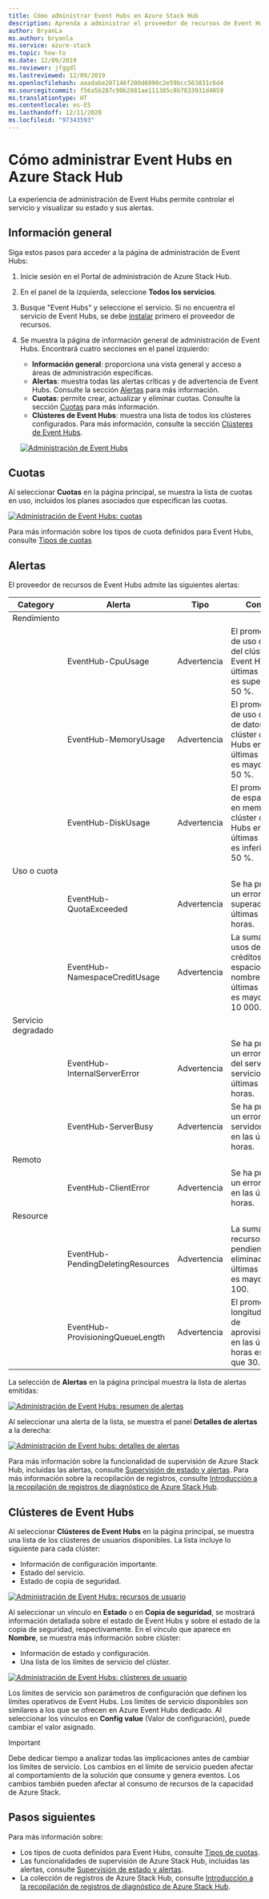 ```yaml
---
title: Cómo administrar Event Hubs en Azure Stack Hub
description: Aprenda a administrar el proveedor de recursos de Event Hubs en Azure Stack Hub.
author: BryanLa
ms.author: bryanla
ms.service: azure-stack
ms.topic: how-to
ms.date: 12/09/2019
ms.reviewer: jfggdl
ms.lastreviewed: 12/09/2019
ms.openlocfilehash: aaadabe207146f200d6090c2e59bcc563831c6d4
ms.sourcegitcommit: f56a5b287c90b2081ae111385c8b7833931d4059
ms.translationtype: HT
ms.contentlocale: es-ES
ms.lasthandoff: 12/11/2020
ms.locfileid: "97343593"
---
```

# <a name="how-to-manage-event-hubs-on-azure-stack-hub"></a>Cómo administrar Event Hubs en Azure Stack Hub

La experiencia de administración de Event Hubs permite controlar el servicio y visualizar su estado y sus alertas. 

## <a name="overview"></a>Información general

Siga estos pasos para acceder a la página de administración de Event Hubs:

1. Inicie sesión en el Portal de administración de Azure Stack Hub.
2. En el panel de la izquierda, seleccione **Todos los servicios**.
3. Busque "Event Hubs" y seleccione el servicio. Si no encuentra el servicio de Event Hubs, se debe [instalar](event-hubs-rp-install.md) primero el proveedor de recursos.
4. Se muestra la página de información general de administración de Event Hubs. Encontrará cuatro secciones en el panel izquierdo:
   - **Información general**: proporciona una vista general y acceso a áreas de administración específicas.
   - **Alertas**: muestra todas las alertas críticas y de advertencia de Event Hubs. Consulte la sección [Alertas](#alerts) para más información.
   - **Cuotas**: permite crear, actualizar y eliminar cuotas. Consulte la sección [Cuotas](#quotas) para más información.
   - **Clústeres de Event Hubs**: muestra una lista de todos los clústeres configurados. Para más información, consulte la sección [Clústeres de Event Hubs](#event-hubs-clusters).

   [![Administración de Event Hubs](media/event-hubs-rp-manage/1-manage-event-hubs.png)](media/event-hubs-rp-manage/1-manage-event-hubs.png#lightbox)

## <a name="quotas"></a>Cuotas

Al seleccionar **Cuotas** en la página principal, se muestra la lista de cuotas en uso, incluidos los planes asociados que especifican las cuotas. 
 
[![Administración de Event Hubs: cuotas](media/event-hubs-rp-manage/3-quotas.png)](media/event-hubs-rp-manage/3-quotas.png#lightbox)

Para más información sobre los tipos de cuota definidos para Event Hubs, consulte [Tipos de cuotas](azure-stack-quota-types.md#event-hubs-quota-types)

## <a name="alerts"></a>Alertas

El proveedor de recursos de Event Hubs admite las siguientes alertas:
   
| Category | Alerta | Tipo | Condición |
|----------|-------|------|-----------|
| Rendimiento | | | |
| | EventHub-CpuUsage | Advertencia | El promedio de % de uso de CPU del clúster de Event Hubs en las últimas seis horas es superior al 50 %. |
| | EventHub-MemoryUsage | Advertencia | El promedio de % de uso de disco de datos (E:) del clúster de Event Hubs en las últimas seis horas es mayor del 50 %. |
| | EventHub-DiskUsage | Advertencia | El promedio de % de espacio libre en memoria del clúster de Event Hubs en las últimas seis horas es inferior al 50 %. |
| Uso o cuota | | | |
| | EventHub-QuotaExceeded | Advertencia | Se ha producido un error de cuota superada en las últimas seis horas. |
| | EventHub-NamespaceCreditUsage | Advertencia | La suma de los usos de los créditos del espacio de nombres en las últimas seis horas es mayor que 10 000. |
| Servicio degradado | | | |
| | EventHub-InternalServerError | Advertencia | Se ha producido un error interno del servidor en el servicio en las últimas seis horas. |
| | EventHub-ServerBusy | Advertencia | Se ha producido un error de servidor ocupado en las últimas seis horas. |
| Remoto | | | |
| | EventHub-ClientError | Advertencia | Se ha producido un error de cliente en las últimas seis horas. |
| Resource | | | |
| | EventHub-PendingDeletingResources | Advertencia | La suma de los recursos pendientes de eliminación en las últimas seis horas es mayor que 100. |
| | EventHub-ProvisioningQueueLength | Advertencia | El promedio de longitud de cola de aprovisionamiento en las últimas seis horas es mayor que 30. |

La selección de **Alertas** en la página principal muestra la lista de alertas emitidas:

[![Administración de Event Hubs: resumen de alertas](media/event-hubs-rp-manage/2-alerts-summary.png)](media/event-hubs-rp-manage/2-alerts-summary.png#lightbox)

Al seleccionar una alerta de la lista, se muestra el panel **Detalles de alertas** a la derecha:

[![Administración de Event hubs: detalles de alertas](media/event-hubs-rp-manage/2-alerts-detail.png)](media/event-hubs-rp-manage/2-alerts-detail.png#lightbox)

Para más información sobre la funcionalidad de supervisión de Azure Stack Hub, incluidas las alertas, consulte [Supervisión de estado y alertas](azure-stack-monitor-health.md). Para más información sobre la recopilación de registros, consulte [Introducción a la recopilación de registros de diagnóstico de Azure Stack Hub](azure-stack-diagnostic-log-collection-overview.md).

## <a name="event-hubs-clusters"></a>Clústeres de Event Hubs

Al seleccionar **Clústeres de Event Hubs** en la página principal, se muestra una lista de los clústeres de usuarios disponibles. La lista incluye lo siguiente para cada clúster:

- Información de configuración importante.
- Estado del servicio.
- Estado de copia de seguridad.

[![Administración de Event Hubs: recursos de usuario](media/event-hubs-rp-manage/4-user-resources.png)](media/event-hubs-rp-manage/4-user-resources.png#lightbox)

Al seleccionar un vínculo en **Estado** o en **Copia de seguridad**, se mostrará información detallada sobre el estado de Event Hubs y sobre el estado de la copia de seguridad, respectivamente. En el vínculo que aparece en **Nombre**, se muestra más información sobre clúster:
- Información de estado y configuración.
- Una lista de los límites de servicio del clúster.

[![Administración de Event Hubs: clústeres de usuario](media/event-hubs-rp-manage/4-user-clusters.png)](media/event-hubs-rp-manage/4-user-clusters.png#lightbox)

Los límites de servicio son parámetros de configuración que definen los límites operativos de Event Hubs. Los límites de servicio disponibles son similares a los que se ofrecen en Azure Event Hubs dedicado. Al seleccionar los vínculos en **Config value** (Valor de configuración), puede cambiar el valor asignado.

> [!IMPORTANT]
> Debe dedicar tiempo a analizar todas las implicaciones antes de cambiar los límites de servicio. Los cambios en el límite de servicio pueden afectar al comportamiento de la solución que consume y genera eventos. Los cambios también pueden afectar al consumo de recursos de la capacidad de Azure Stack.

## <a name="next-steps"></a>Pasos siguientes

Para más información sobre:

- Los tipos de cuota definidos para Event Hubs, consulte [Tipos de cuotas](azure-stack-quota-types.md#event-hubs-quota-types).
- Las funcionalidades de supervisión de Azure Stack Hub, incluidas las alertas, consulte [Supervisión de estado y alertas](azure-stack-monitor-health.md). 
- La colección de registros de Azure Stack Hub, consulte [Introducción a la recopilación de registros de diagnóstico de Azure Stack Hub](azure-stack-diagnostic-log-collection-overview.md).













